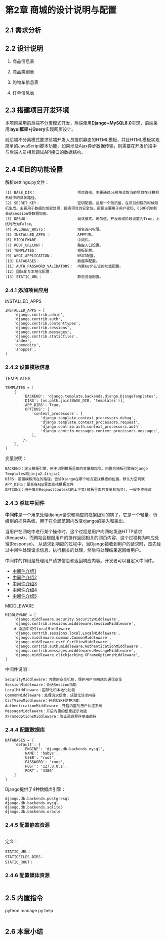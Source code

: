 # 第2章 商城的设计说明与配置

## 2.1 需求分析


## 2.2 设计说明

1. 商品信息表

2. 商品类别表

3. 购物车信息表

4. 订单信息表


## 2.3 搭建项目开发环境

本项目采用前后端不分离模式开发，后端使用**Django+MySQL8.0**实现，前端采用**layui框架+jQuery**实现网页设计。

前后端不分离模式要求前端开发人员提供静态的HTML模板，并且HTML模板实现简单的JavaScript脚本功能，如果涉及Ajax异步数据传输，则需要在开发阶段中与后端人员相互调试API接口的数据结构。

## 2.4 项目的功能设置

解析settings.py文件：
```text
(1) BASE_DIR：                   项目路径。主要通过os模块读取当前项目在计算机系统中的具体路径。
(2) SECRET_KEY：                 密钥配置。这是一个随机值，在项目创建的时候随机生成。主要用于数据的加密处理，提高项目的安全性。密钥主要用于用户密码、CSRF机制和会话Session等数据加密。
(3) DEBUG：                      调试模式。布尔值，开发调试阶段设置为True，上线时改为False。
(4) ALLOWED_HOSTS：              域名访问权限。
(5) INSTALLED_APPS ：            APP列表。
(6) MIDDLEWARE：                 中间件。
(7) ROOT_URLCONF：               路由入口设置。
(8) TEMPLATES：                  模板配置。
(9) WSGI_APPLICATION：           WSGI配置。
(10) DATABASES：                 数据库配置。
(11) AUTH_PASSWORD_VALIDATORS：  内置Auth认证的功能配置。
(12) 国际化与本地化配置：
(13) STATIC_URL：                静态资源配置。
```

### 2.4.1 添加项目应用

INSTALLED_APPS
```text
INSTALLED_APPS = [
    'django.contrib.admin',
    'django.contrib.auth',
    'django.contrib.contenttypes',
    'django.contrib.sessions',
    'django.contrib.messages',
    'django.contrib.staticfiles',
    'index',
    'commodity',
    'shopper',
]
```

### 2.4.2 设置模板信息

TEMPLATES
```text
TEMPLATES = [
    {
        'BACKEND': 'django.template.backends.django.DjangoTemplates',
        'DIRS': [os.path.join(BASE_DIR, 'templates')],
        'APP_DIRS': True,
        'OPTIONS': {
            'context_processors': [
                'django.template.context_processors.debug',
                'django.template.context_processors.request',
                'django.contrib.auth.context_processors.auth',
                'django.contrib.messages.context_processors.messages',
            ],
        },
    },
]
```
变量说明：
```
BACKEND：定义模板引擎，用于识别模板里面的变量和指令。内置的模板引擎有Django Templates和jinja2.Jinjia2
DIRS：设置模板所在的路径，告诉Django在哪个地方查找模板的位置，默认为空列表
APP_DIRS：是否在App里面查找模板文件
OPTIONS：用于填充ReqeustContext的上下文(模板里面的变量和指令)，一般不作修改
```

### 2.4.3 添加中间件

**中间件**是一个用来处理django请求和响应的框架级别的钩子，它是一个轻量、低级别的插件系统，用于在全局范围内改变django的输入和输出。

当用户在网站中进行某个操作时，这个过程是用户向网站发送HTTP请求(Request)，而网站会根据用户的操作返回相关的网页内容，这个过程称为响应处理(Response)。
从请求到响应的过程中，当Django接收到用户的请求时，首先经过中间件处理请求信息，执行相关的处理，然后将处理结果返回给用户。

中间件的作用是处理用户请求信息和返回响应内容。开发者可以自定义中间件。

- [中间件介绍1](https://www.cnblogs.com/sui776265233/p/9664642.html)
- [中间件介绍2](https://www.runoob.com/django/django-middleware.html)
- [中间件介绍3](https://www.cnblogs.com/zlpbk/p/9512673.html)
- [中间件介绍4](https://zhuanlan.zhihu.com/p/110505135)
- [中间件介绍5](https://www.csdn.net/tags/MtTaMg0sMjY5NzYtYmxvZwO0O0OO0O0O.html)

MIDDLEWARE
```text
MIDDLEWARE = [
    'django.middleware.security.SecurityMiddleware',
    'django.contrib.sessions.middleware.SessionMiddleware',
    # 添加中间件LocalMiddleware
    'django.contrib.sessions.local.LocalMiddleware',
    'django.middleware.common.CommonMiddleware',
    'django.middleware.csrf.CsrfViewMiddleware',
    'django.contrib.auth.middleware.AuthenticationMiddleware',
    'django.contrib.messages.middleware.MessageMiddleware',
    'django.middleware.clickjacking.XFrameOptionsMiddleware',
]
```
中间件说明：
```
SecurityMiddleware：内置的安全机制，保护用户与网站的通信安全
SessionMiddleware：会话Session功能
LocalMiddleware：国际化和本地化功能
CommonMiddleware：处理请求信息，规范化请求内容
CsrfViewMiddleware：开启CSRF防护功能
AuthenticationMiddleware：开启内置的用户认证系统
MessageMiddleware：开启内置的信息提示功能
XFrameOptionsMiddleware：防止恶意程序单击劫持
```

### 2.4.4 配置数据库

```text
DATABASES = {
    'default': {
        'ENGINE': 'django.db.backends.mysql',
        'NAME': 'babys',
        'USER': "root",
        'PASSWORD': 'root',
        'HOST': '127.0.0.1',
        'PORT': '3306'
    }
}
```

Django提供了4种数据库引擎：
```
django.db.backends.postgresql
django.db.backends.mysql
django.db.backends.sqlite3
django.db.backends.oracle
```

### 2.4.5 配置静态资源

```text

```

定义：
```
STATIC_URL：
STATICFILES_DIRS：
STATIC_ROOT：
```

### 2.4.6 配置媒体资源

```text

```

## 2.5 内置指令

python manage.py help

```text

```

## 2.6 本章小结
